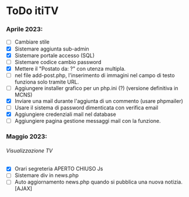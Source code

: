 # ToDo itiTV

### Aprile 2023:
- [ ] Cambiare stile
- [X] Sistemare aggiunta sub-admin
- [X] Sistemare portale accesso (SQL)
- [ ] Sistemare codice cambio password
- [X] Mettere il "Postato da: ?" con utenza multipla.
- [ ] nel file add-post.php, l'inserimento di immagini nel campo di testo funziona solo tramite URL.
- [ ] Aggiungere installer grafico per un php.ini (?) (versione definitiva in MCNS)
- [X] Inviare una mail durante l'aggiunta di un commento (usare phpmailer)
- [ ] Usare il sistema di password dimenticata con verifica email
- [X] Aggiungiere credenziali mail nel database
- [ ] Aggiungiere pagina gestione messaggi mail con la funzione.

### Maggio 2023:
###### Visualizzazione TV
- [X] Orari segreteria APERTO CHIUSO Js
- [ ] Sistemare div in news.php
- [ ] Auto aggiornamento news.php quando si pubblica una nuova notizia. [AJAX]